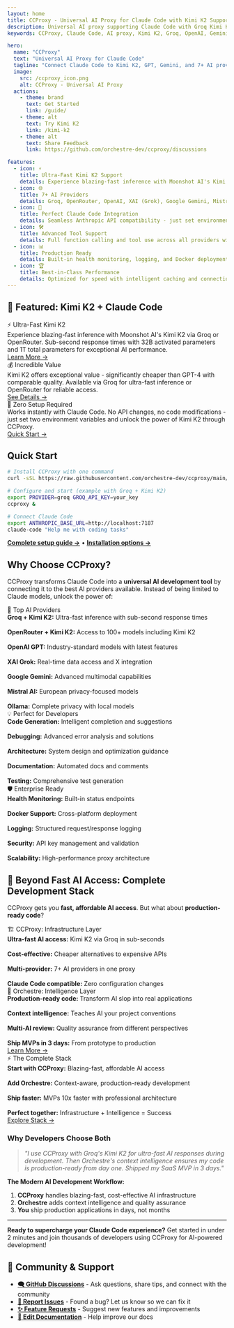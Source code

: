 ```yaml
---
layout: home
title: CCProxy - Universal AI Proxy for Claude Code with Kimi K2 Support
description: Universal AI proxy supporting Claude Code with Groq Kimi K2, OpenAI GPT, Google Gemini, Mistral AI, XAI Grok, and Ollama. Experience blazing-fast inference with zero configuration changes.
keywords: CCProxy, Claude Code, AI proxy, Kimi K2, Groq, OpenAI, Gemini, Mistral, XAI, Grok, Ollama, multi-provider

hero:
  name: "CCProxy"
  text: "Universal AI Proxy for Claude Code"
  tagline: "Connect Claude Code to Kimi K2, GPT, Gemini, and 7+ AI providers with zero config changes"
  image:
    src: /ccproxy_icon.png
    alt: CCProxy - Universal AI Proxy
  actions:
    - theme: brand
      text: Get Started
      link: /guide/
    - theme: alt
      text: Try Kimi K2
      link: /kimi-k2
    - theme: alt
      text: Share Feedback
      link: https://github.com/orchestre-dev/ccproxy/discussions

features:
  - icon: ⚡
    title: Ultra-Fast Kimi K2 Support
    details: Experience blazing-fast inference with Moonshot AI's Kimi K2 through Groq's LPU infrastructure - sub-second response times!
  - icon: 🌐
    title: 7+ AI Providers
    details: Groq, OpenRouter, OpenAI, XAI (Grok), Google Gemini, Mistral AI, and Ollama - all in one proxy
  - icon: 🔄
    title: Perfect Claude Code Integration
    details: Seamless Anthropic API compatibility - just set environment variables and you're ready to go
  - icon: 🛠️
    title: Advanced Tool Support
    details: Full function calling and tool use across all providers with intelligent format conversion
  - icon: 📊
    title: Production Ready
    details: Built-in health monitoring, logging, and Docker deployment for enterprise use
  - icon: 🏆
    title: Best-in-Class Performance
    details: Optimized for speed with intelligent caching and connection pooling
---
```


<SocialShare />

## 🌟 Featured: Kimi K2 + Claude Code

<div class="showcase-grid">
  <div class="showcase-item">
    <div class="showcase-title">⚡ Ultra-Fast Kimi K2</div>
    <div class="showcase-description">
      Experience blazing-fast inference with Moonshot AI's Kimi K2 via Groq or OpenRouter. Sub-second response times with 32B activated parameters and 1T total parameters for exceptional AI performance.
    </div>
    <a href="/kimi-k2" class="showcase-link">Learn More →</a>
  </div>
  
  <div class="showcase-item">
    <div class="showcase-title">💰 Incredible Value</div>
    <div class="showcase-description">
      Kimi K2 offers exceptional value - significantly cheaper than GPT-4 with comparable quality. Available via Groq for ultra-fast inference or OpenRouter for reliable access.
    </div>
    <a href="/kimi-k2" class="showcase-link">See Details →</a>
  </div>
  
  <div class="showcase-item">
    <div class="showcase-title">🔧 Zero Setup Required</div>
    <div class="showcase-description">
      Works instantly with Claude Code. No API changes, no code modifications - just set two environment variables and unlock the power of Kimi K2 through CCProxy.
    </div>
    <a href="/guide/quick-start" class="showcase-link">Quick Start →</a>
  </div>
</div>

## Quick Start

```bash
# Install CCProxy with one command
curl -sSL https://raw.githubusercontent.com/orchestre-dev/ccproxy/main/install.sh | bash

# Configure and start (example with Groq + Kimi K2)
export PROVIDER=groq GROQ_API_KEY=your_key
ccproxy &

# Connect Claude Code
export ANTHROPIC_BASE_URL=http://localhost:7187
claude-code "Help me with coding tasks"
```

**[Complete setup guide →](/guide/quick-start)** • **[Installation options →](/guide/installation)**

## Why Choose CCProxy?

CCProxy transforms Claude Code into a **universal AI development tool** by connecting it to the best AI providers available. Instead of being limited to Claude models, unlock the power of:

<div class="showcase-grid">
  <div class="showcase-item">
    <div class="showcase-title">🎯 Top AI Providers</div>
    <div class="showcase-description">
      <strong>Groq + Kimi K2:</strong> Ultra-fast inference with sub-second response times<br><br>
      <strong>OpenRouter + Kimi K2:</strong> Access to 100+ models including Kimi K2<br><br>
      <strong>OpenAI GPT:</strong> Industry-standard models with latest features<br><br>
      <strong>XAI Grok:</strong> Real-time data access and X integration<br><br>
      <strong>Google Gemini:</strong> Advanced multimodal capabilities<br><br>
      <strong>Mistral AI:</strong> European privacy-focused models<br><br>
      <strong>Ollama:</strong> Complete privacy with local models
    </div>
  </div>
  
  <div class="showcase-item">
    <div class="showcase-title">💡 Perfect for Developers</div>
    <div class="showcase-description">
      <strong>Code Generation:</strong> Intelligent completion and suggestions<br><br>
      <strong>Debugging:</strong> Advanced error analysis and solutions<br><br>
      <strong>Architecture:</strong> System design and optimization guidance<br><br>
      <strong>Documentation:</strong> Automated docs and comments<br><br>
      <strong>Testing:</strong> Comprehensive test generation
    </div>
  </div>
  
  <div class="showcase-item">
    <div class="showcase-title">🛡️ Enterprise Ready</div>
    <div class="showcase-description">
      <strong>Health Monitoring:</strong> Built-in status endpoints<br><br>
      <strong>Docker Support:</strong> Cross-platform deployment<br><br>
      <strong>Logging:</strong> Structured request/response logging<br><br>
      <strong>Security:</strong> API key management and validation<br><br>
      <strong>Scalability:</strong> High-performance proxy architecture
    </div>
  </div>
</div>

## 🚀 Beyond Fast AI Access: Complete Development Stack

CCProxy gets you **fast, affordable AI access**. But what about **production-ready code**?

<div class="showcase-grid">
  <div class="showcase-item">
    <div class="showcase-title">🏗️ CCProxy: Infrastructure Layer</div>
    <div class="showcase-description">
      <strong>Ultra-fast AI access:</strong> Kimi K2 via Groq in sub-seconds<br><br>
      <strong>Cost-effective:</strong> Cheaper alternatives to expensive APIs<br><br>
      <strong>Multi-provider:</strong> 7+ AI providers in one proxy<br><br>
      <strong>Claude Code compatible:</strong> Zero configuration changes
    </div>
  </div>
  
  <div class="showcase-item">
    <div class="showcase-title">🧠 Orchestre: Intelligence Layer</div>
    <div class="showcase-description">
      <strong>Production-ready code:</strong> Transform AI slop into real applications<br><br>
      <strong>Context intelligence:</strong> Teaches AI your project conventions<br><br>
      <strong>Multi-AI review:</strong> Quality assurance from different perspectives<br><br>
      <strong>Ship MVPs in 3 days:</strong> From prototype to production
    </div>
    <a href="https://orchestre.dev" class="showcase-link">Learn More →</a>
  </div>
  
  <div class="showcase-item">
    <div class="showcase-title">⚡ The Complete Stack</div>
    <div class="showcase-description">
      <strong>Start with CCProxy:</strong> Blazing-fast, affordable AI access<br><br>
      <strong>Add Orchestre:</strong> Context-aware, production-ready development<br><br>
      <strong>Ship faster:</strong> MVPs 10x faster with professional architecture<br><br>
      <strong>Perfect together:</strong> Infrastructure + Intelligence = Success
    </div>
    <a href="https://orchestre.dev" class="showcase-link">Explore Stack →</a>
  </div>
</div>

### Why Developers Choose Both

> *"I use CCProxy with Groq's Kimi K2 for ultra-fast AI responses during development. Then Orchestre's context intelligence ensures my code is production-ready from day one. Shipped my SaaS MVP in 3 days."*

**The Modern AI Development Workflow:**
1. **CCProxy** handles blazing-fast, cost-effective AI infrastructure
2. **Orchestre** adds context intelligence and quality assurance  
3. **You** ship production applications in days, not months

---

**Ready to supercharge your Claude Code experience?** Get started in under 2 minutes and join thousands of developers using CCProxy for AI-powered development!

## 💬 Community & Support

- **[🗨️ GitHub Discussions](https://github.com/orchestre-dev/ccproxy/discussions)** - Ask questions, share tips, and connect with the community
- **[🐛 Report Issues](https://github.com/orchestre-dev/ccproxy/issues)** - Found a bug? Let us know so we can fix it
- **[✨ Feature Requests](https://github.com/orchestre-dev/ccproxy/issues/new?template=feature_request.md)** - Suggest new features and improvements
- **[📖 Edit Documentation](https://github.com/orchestre-dev/ccproxy/tree/main/docs)** - Help improve our docs